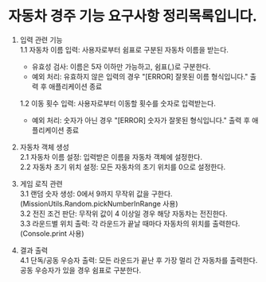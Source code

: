 <h1> 자동차 경주 기능 요구사항 정리목록입니다. </h1>

1. 입력 관련 기능<br/>
1.1 자동차 이름 입력: 사용자로부터 쉼표로 구분된 자동차 이름을 받는다.
    - 유효성 검사: 이름은 5자 이하만 가능하고, 쉼표(,)로 구분한다.  
    - 예외 처리: 유효하지 않은 입력의 경우 "[ERROR] 잘못된 이름 형식입니다." 출력 후 애플리케이션 종료  
  
    1.2 이동 횟수 입력: 사용자로부터 이동할 횟수를 숫자로 입력받는다.  
    - 예외 처리: 숫자가 아닌 경우 "[ERROR] 숫자가 잘못된 형식입니다." 출력 후 애플리케이션 종료  

2. 자동차 객체 생성  
2.1 자동차 이름 설정: 입력받은 이름을 자동차 객체에 설정한다.  
2.2 자동차 초기 위치 설정: 모든 자동차의 초기 위치를 0으로 설정한다.  
  
3. 게임 로직 관련  
3.1 랜덤 숫자 생성: 0에서 9까지 무작위 값을 구한다. (MissionUtils.Random.pickNumberInRange 사용)  
3.2 전진 조건 판단: 무작위 값이 4 이상일 경우 해당 자동차는 전진한다.  
3.3 라운드별 위치 출력: 각 라운드가 끝날 때마다 자동차의 위치를 출력한다. (Console.print 사용)  
  
4. 결과 출력  
4.1 단독/공동 우승자 출력: 모든 라운드가 끝난 후 가장 멀리 간 자동차를 출력한다. 공동 우승자가 있을 경우 쉼표로 구분한다.
